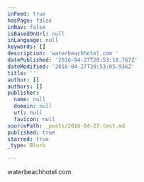 ```yaml
---
inFeed: true
hasPage: false
inNav: false
isBasedOnUrl: null
inLanguage: null
keywords: []
description: 'waterbeachhotel.com '
datePublished: '2016-04-27T20:53:18.767Z'
dateModified: '2016-04-27T20:53:05.936Z'
title: ''
author: []
authors: []
publisher:
  name: null
  domain: null
  url: null
  favicon: null
sourcePath: _posts/2016-04-27-test.md
published: true
starred: true
_type: Blurb

---
```

waterbeachhotel.com